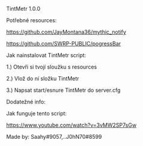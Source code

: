 TintMetr 1.0.0

Potřebné resources:

https://github.com/JayMontana36/mythic_notify

https://github.com/SWRP-PUBLIC/pogressBar

Jak nainstalovat TintMetr script:

1.) Otevři si tvojí sloužku s resources

2.) Vlož do ní složku TintMetr

3.) Napsat start/esnure TintMetr do server.cfg

Dodatežné info:


Jak funguje tento script:

https://www.youtube.com/watch?v=3vMW2SP7sGw

Made by: Saahy#9057,..J0hN70#8599
